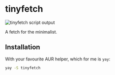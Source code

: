# tinyfetch

![tinyfetch script output](https://github.com/nikitarevenco/tinyfetch/assets/154856872/7e079401-ab22-4ca1-aba7-d1cebf533dd4)

A fetch for the minimalist.

## Installation

With your favourite AUR helper, which for me is `yay`:
```bash
yay -S tinyfetch
```

